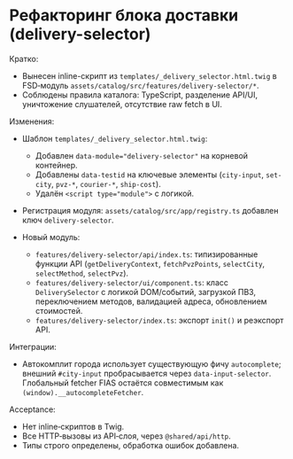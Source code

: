 # Рефакторинг блока доставки (delivery-selector)

Кратко:
- Вынесен inline-скрипт из `templates/_delivery_selector.html.twig` в FSD‑модуль `assets/catalog/src/features/delivery-selector/*`.
- Соблюдены правила каталога: TypeScript, разделение API/UI, уничтожение слушателей, отсутствие raw fetch в UI.

Изменения:
- Шаблон `templates/_delivery_selector.html.twig`:
  - Добавлен `data-module="delivery-selector"` на корневой контейнер.
  - Добавлены `data-testid` на ключевые элементы (`city-input`, `set-city`, `pvz-*`, `courier-*`, `ship-cost`).
  - Удалён `<script type="module">` с логикой.

- Регистрация модуля: `assets/catalog/src/app/registry.ts` добавлен ключ `delivery-selector`.

- Новый модуль:
  - `features/delivery-selector/api/index.ts`: типизированные функции API (`getDeliveryContext`, `fetchPvzPoints`, `selectCity`, `selectMethod`, `selectPvz`).
  - `features/delivery-selector/ui/component.ts`: класс `DeliverySelector` с логикой DOM/событий, загрузкой ПВЗ, переключением методов, валидацией адреса, обновлением стоимостей.
  - `features/delivery-selector/index.ts`: экспорт `init()` и реэкспорт API.

Интеграции:
- Автокомплит города использует существующую фичу `autocomplete`; внешний `#city-input` пробрасывается через `data-input-selector`. Глобальный fetcher FIAS остаётся совместимым как `(window).__autocompleteFetcher`.

Acceptance:
- Нет inline‑скриптов в Twig.
- Все HTTP‑вызовы из API‑слоя, через `@shared/api/http`.
- Типы строго определены, обработка ошибок добавлена.


